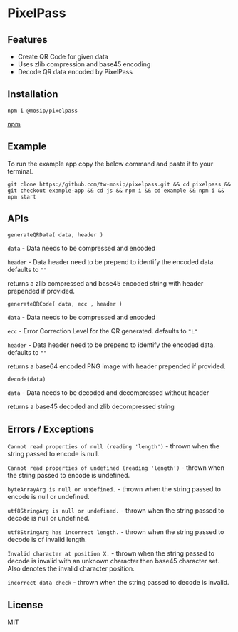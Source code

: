 # PixelPass

## Features

- Create QR Code for given data
- Uses zlib compression and base45 encoding
- Decode QR data encoded by PixelPass

## Installation 
`npm i @mosip/pixelpass`

[npm](https://www.npmjs.com/package/@mosip/pixelpass)

## Example

To run the example app copy the below command and paste it to your terminal.

```
git clone https://github.com/tw-mosip/pixelpass.git && cd pixelpass && git checkout example-app && cd js && npm i && cd example && npm i && npm start
```

## APIs
`generateQRData( data, header )`

`data` - Data needs to be compressed and encoded

`header` - Data header need to be prepend to identify the encoded data. defaults to `""`

returns a zlib compressed and base45 encoded string with header prepended if provided.

`generateQRCode( data, ecc , header )`

`data` - Data needs to be compressed and encoded

`ecc` - Error Correction Level for the QR generated. defaults to `"L"`

`header` - Data header need to be prepend to identify the encoded data. defaults to `""`

returns a base64 encoded PNG image with header prepended if provided.

`decode(data)`

`data` - Data needs to be decoded and decompressed without header

returns a base45 decoded and zlib decompressed string

## Errors / Exceptions
`Cannot read properties of null (reading 'length')` - thrown when the string passed to encode is null.

`Cannot read properties of undefined (reading 'length')` - thrown when the string passed to encode is undefined.

`byteArrayArg is null or undefined.` -  thrown when the string passed to encode is null or undefined.

`utf8StringArg is null or undefined.` - thrown when the string passed to decode is null or undefined.

`utf8StringArg has incorrect length.` - thrown when the string passed to decode is of invalid length.

`Invalid character at position X.` - thrown when the string passed to decode is invalid with an unknown character then base45 character set. Also denotes the invalid character position.

`incorrect data check` - thrown when the string passed to decode is invalid.


## License
MIT
